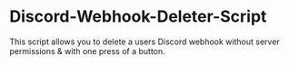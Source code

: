 # Discord-Webhook-Deleter-Script
This script allows you to delete a users Discord webhook without server permissions & with one press of a button.
